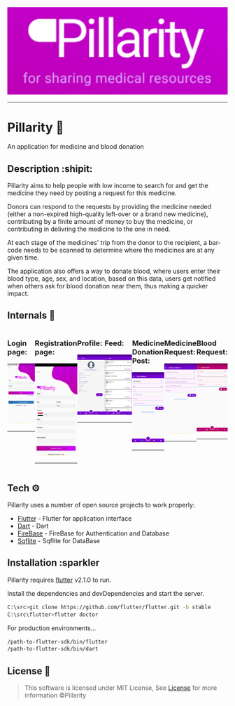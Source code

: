 <img src="./readme_assets/logo.jpg" alt="logo" width="1000"/>
<hr>

# Pillarity :pill:
An application for medicine and blood donation

## Description :shipit:

Pillarity aims to help people with low income to search
for and get the medicine they need by posting a request for this medicine.

Donors can respond to the requests by providing the medicine needed (either a non-expired high-quality left-over or a brand new medicine), contributing by a finite amount of money to buy the medicine, or contributing in delivring the medicine to the one in need.

At each stage of the medicines' trip from the donor to the recipient, a bar-code needs to be scanned to determine where the medicines are at any given time.

The application also offers a way to donate blood, where users enter their blood type, age, sex, and location, based on this data, users get notified when others ask for blood donation near them, thus making a quicker impact.

## Internals :arrow_down_small:
<div style="display:flex">
<div>

### Login page:
<img src="./readme_assets/login.jpg" alt="login" width="300"/>
<hr>
</div>
<div>

### Registration page:
<img src="./readme_assets/register.jpg" alt="registeration" width="300"/>
<hr>
</div>
<div>

### Profile:
<img src="./readme_assets/profile.jpg" alt="progile" width="300"/>
<hr>
</div>
<div>

### Feed:
<img src="./readme_assets/feed.jpg" alt="feed" width="300"/>
<hr>
</div>
<div>

### Medicine Donation Post:
<img src="./readme_assets/post_med_filled.jpg" width="300"/>
<hr>
</div>
<div>

### Medicine Request:
<img src="./readme_assets/req_med.jpg" width="300"/>
<hr>
</div>
<div>

### Blood Request:
<img src="./readme_assets/req_blood_filled.jpg" width="300"/>
<hr>
</div>
</div>


## Tech :gear:

Pillarity uses a number of open source projects to work properly:

- [Flutter](https://flutter.dev/docs)  - Flutter for application interface
- [Dart](https://dart.dev/guides) - Dart 
- [FireBase](https://firebase.google.com/) - FireBase for Authentication and Database 
- [Sqflite](https://pub.dev/packages/sqflite) - Sqflite for DataBase

## Installation :sparkler

Pillarity requires [flutter](https://flutter.dev/docs) v2.1.0 to run.

Install the dependencies and devDependencies and start the server.

```sh
C:\src>git clone https://github.com/flutter/flutter.git -b stable
C:\src\flutter>flutter doctor
```

For production environments...

```sh
/path-to-flutter-sdk/bin/flutter
/path-to-flutter-sdk/bin/dart
```
## License :scroll:

> This software is licensed under MIT License, See [License](./LICENSE) for more information ©Pillarity